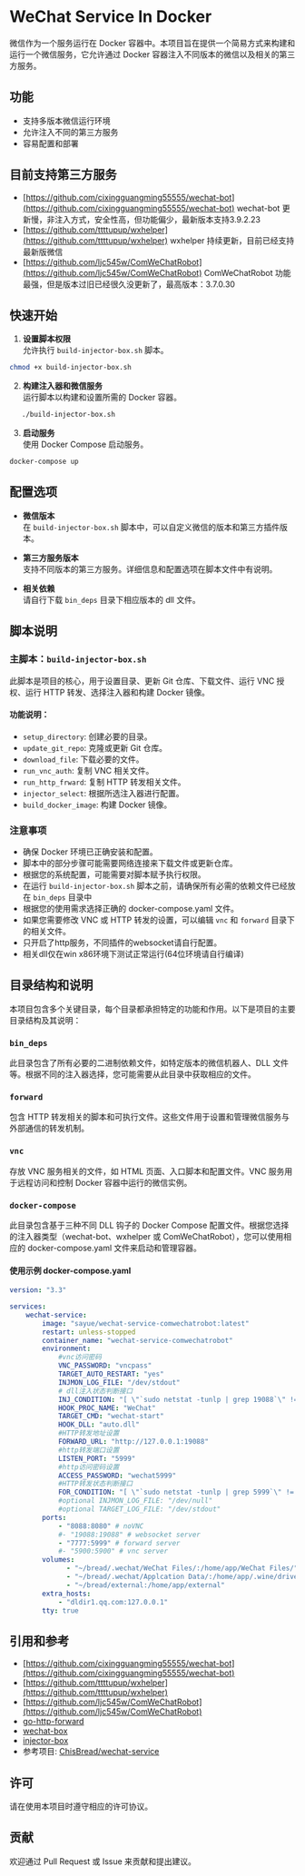 # WeChat Service In Docker

微信作为一个服务运行在 Docker 容器中。本项目旨在提供一个简易方式来构建和运行一个微信服务，它允许通过 Docker 容器注入不同版本的微信以及相关的第三方服务。

## 功能

- 支持多版本微信运行环境
- 允许注入不同的第三方服务
- 容易配置和部署

## 目前支持第三方服务


- [https://github.com/cixingguangming55555/wechat-bot](https://github.com/cixingguangming55555/wechat-bot)
wechat-bot 更新慢，非注入方式，安全性高，但功能偏少，最新版本支持3.9.2.23
- [https://github.com/ttttupup/wxhelper](https://github.com/ttttupup/wxhelper)
wxhelper 持续更新，目前已经支持最新版微信
- [https://github.com/ljc545w/ComWeChatRobot](https://github.com/ljc545w/ComWeChatRobot)
ComWeChatRobot 功能最强，但是版本过旧已经很久没更新了，最高版本：3.7.0.30

## 快速开始

1. **设置脚本权限**  
   允许执行 `build-injector-box.sh` 脚本。
```sh
chmod +x build-injector-box.sh
```
2. **构建注入器和微信服务**  
运行脚本以构建和设置所需的 Docker 容器。
```sh
   ./build-injector-box.sh
```

3. **启动服务**  
使用 Docker Compose 启动服务。
```sh
docker-compose up
```

## 配置选项

- **微信版本**  
在 `build-injector-box.sh` 脚本中，可以自定义微信的版本和第三方插件版本。

- **第三方服务版本**  
支持不同版本的第三方服务。详细信息和配置选项在脚本文件中有说明。

- **相关依赖**  
请自行下载 `bin_deps` 目录下相应版本的 dll 文件。

## 脚本说明

### 主脚本：`build-injector-box.sh`

此脚本是项目的核心，用于设置目录、更新 Git 仓库、下载文件、运行 VNC 授权、运行 HTTP 转发、选择注入器和构建 Docker 镜像。

#### 功能说明：

- `setup_directory`: 创建必要的目录。
- `update_git_repo`: 克隆或更新 Git 仓库。
- `download_file`: 下载必要的文件。
- `run_vnc_auth`: 复制 VNC 相关文件。
- `run_http_frward`: 复制 HTTP 转发相关文件。
- `injector_select`: 根据所选注入器进行配置。
- `build_docker_image`: 构建 Docker 镜像。

### 注意事项

- 确保 Docker 环境已正确安装和配置。
- 脚本中的部分步骤可能需要网络连接来下载文件或更新仓库。
- 根据您的系统配置，可能需要对脚本赋予执行权限。
- 在运行 `build-injector-box.sh` 脚本之前，请确保所有必需的依赖文件已经放在 `bin_deps` 目录中
- 根据您的使用需求选择正确的 docker-compose.yaml 文件。
- 如果您需要修改 VNC 或 HTTP 转发的设置，可以编辑 `vnc` 和 `forward` 目录下的相关文件。
- 只开启了http服务，不同插件的websocket请自行配置。
- 相关dll仅在win x86环境下测试正常运行(64位环境请自行编译)


## 目录结构和说明

本项目包含多个关键目录，每个目录都承担特定的功能和作用。以下是项目的主要目录结构及其说明：

### `bin_deps`
此目录包含了所有必要的二进制依赖文件，如特定版本的微信机器人、DLL 文件等。根据不同的注入器选择，您可能需要从此目录中获取相应的文件。

### `forward`
包含 HTTP 转发相关的脚本和可执行文件。这些文件用于设置和管理微信服务与外部通信的转发机制。

### `vnc`
存放 VNC 服务相关的文件，如 HTML 页面、入口脚本和配置文件。VNC 服务用于远程访问和控制 Docker 容器中运行的微信实例。

### `docker-compose`
此目录包含基于三种不同 DLL 钩子的 Docker Compose 配置文件。根据您选择的注入器类型（wechat-bot、wxhelper 或 ComWeChatRobot），您可以使用相应的 docker-compose.yaml 文件来启动和管理容器。

#### 使用示例 docker-compose.yaml

```yaml
version: "3.3"

services:
    wechat-service:
        image: "sayue/wechat-service-comwechatrobot:latest"
        restart: unless-stopped
        container_name: "wechat-service-comwechatrobot"
        environment:
            #vnc访问密码
            VNC_PASSWORD: "vncpass"
            TARGET_AUTO_RESTART: "yes"
            INJMON_LOG_FILE: "/dev/stdout"
            # dll注入状态判断接口
            INJ_CONDITION: "[ \"`sudo netstat -tunlp | grep 19088`\" != '' ] && exit 0 ; sleep 5 ; curl 'http://127.0.0.1:8680/hi' 2>/dev/null | grep -P 'code.:0'"
            HOOK_PROC_NAME: "WeChat"
            TARGET_CMD: "wechat-start"
            HOOK_DLL: "auto.dll"
            #HTTP转发地址设置
            FORWARD_URL: "http://127.0.0.1:19088"
            #http转发端口设置
            LISTEN_PORT: "5999"
            #http访问密码设置
            ACCESS_PASSWORD: "wechat5999"
            #HTTP转发状态判断接口
            FOR_CONDITION: "[ \"`sudo netstat -tunlp | grep 5999`\" != '' ] && exit 0"
            #optional INJMON_LOG_FILE: "/dev/null"
            #optional TARGET_LOG_FILE: "/dev/stdout"
        ports:
            - "8088:8080" # noVNC
            #- "19088:19088" # websocket server
            - "7777:5999" # forward server
            #- "5900:5900" # vnc server
        volumes:
              - "~/bread/.wechat/WeChat Files/:/home/app/WeChat Files/"
              - "~/bread/.wechat/Applcation Data/:/home/app/.wine/drive_c/users/user/Application Data/"
              - "~/bread/external:/home/app/external"
        extra_hosts:
            - "dldir1.qq.com:127.0.0.1"
        tty: true

```


## 引用和参考

- [https://github.com/cixingguangming55555/wechat-bot](https://github.com/cixingguangming55555/wechat-bot)
- [https://github.com/ttttupup/wxhelper](https://github.com/ttttupup/wxhelper)
- [https://github.com/ljc545w/ComWeChatRobot](https://github.com/ljc545w/ComWeChatRobot)
- [go-http-forward](https://github.com/sayue2019/go-http-forward)
- [wechat-box](https://github.com/sayue2019/wechat-box)
- [injector-box](https://github.com/sayue2019/injector-box)
- 参考项目: [ChisBread/wechat-service](https://github.com/ChisBread/wechat-service)

## 许可

请在使用本项目时遵守相应的许可协议。

## 贡献

欢迎通过 Pull Request 或 Issue 来贡献和提出建议。